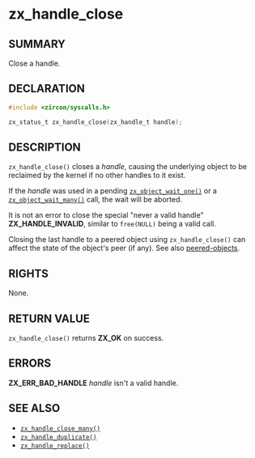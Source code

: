 # zx_handle_close

## SUMMARY

<!-- Contents of this heading updated by update-docs-from-fidl, do not edit. -->

Close a handle.

## DECLARATION

<!-- Contents of this heading updated by update-docs-from-fidl, do not edit. -->

```c
#include <zircon/syscalls.h>

zx_status_t zx_handle_close(zx_handle_t handle);
```

## DESCRIPTION

`zx_handle_close()` closes a *handle*, causing the underlying object to be
reclaimed by the kernel if no other handles to it exist.

If the *handle* was used in a pending [`zx_object_wait_one()`] or a
[`zx_object_wait_many()`] call, the wait will be aborted.

It is not an error to close the special "never a valid handle" **ZX_HANDLE_INVALID**,
similar to `free(NULL)` being a valid call.

Closing the last handle to a peered object using `zx_handle_close()` can affect
the state of the object's peer (if any).  See also
[peered-objects][peered-objects].

## RIGHTS

<!-- Contents of this heading updated by update-docs-from-fidl, do not edit. -->

None.

## RETURN VALUE

`zx_handle_close()` returns **ZX_OK** on success.

## ERRORS

**ZX_ERR_BAD_HANDLE**  *handle* isn't a valid handle.

## SEE ALSO

<!-- Reference links -->
[peered-objects]: /reference/kernel_objects/objects.md#peered-objects-and-the-peer-closed-state

 - [`zx_handle_close_many()`]
 - [`zx_handle_duplicate()`]
 - [`zx_handle_replace()`]

<!-- References updated by update-docs-from-fidl, do not edit. -->

[`zx_handle_close_many()`]: handle_close_many.md
[`zx_handle_duplicate()`]: handle_duplicate.md
[`zx_handle_replace()`]: handle_replace.md
[`zx_object_wait_many()`]: object_wait_many.md
[`zx_object_wait_one()`]: object_wait_one.md
